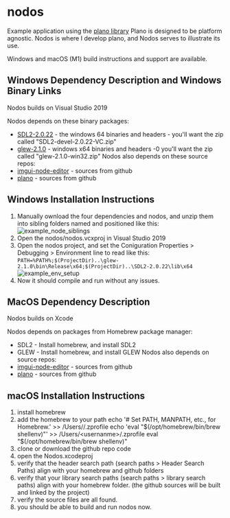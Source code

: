 # nodos
Example application using the [plano library](https://github.com/crolando/plano)
Plano is designed to be platform agnostic. Nodos is where I develop plano, and Nodos serves to illustrate its use.

Windows and macOS (M1) build instructions and support are available.

## Windows Dependency Description and Windows Binary Links
Nodos builds on Visual Studio 2019

Nodos depends on these binary packages: 
- [SDL2-2.0.22](https://github.com/libsdl-org/SDL/releases/download/release-2.0.22/SDL2-devel-2.0.22-VC.zip) - the windows 64 binaries and headers - you'll want the zip called "SDL2-devel-2.0.22-VC.zip"
- [glew-2.1.0](https://sourceforge.net/projects/glew/files/glew/2.1.0/glew-2.1.0-win32.zip/download) - windows x64 binaries and headers -0 you'll want the zip called "glew-2.1.0-win32.zip"
Nodos also depends on these source repos:
- [imgui-node-editor](https://github.com/thedmd/imgui-node-editor) - sources from github
- [plano](https://github.com/crolando/plano) - sources from github

## Windows Installation Instructions
1. Manually ownload the four dependencies and nodos, and unzip them into sibling folders named and positioned like this:
![example_node_siblings](https://user-images.githubusercontent.com/1946494/201422130-b5e0532f-9ac7-446f-b60d-7fe183df0702.jpg)
2. Open the nodos/nodos.vcxproj in Visual Studio 2019
3. Open the nodos project, and set the Coniguration Properties > Debugging > Environment line to read like this:
   `PATH=%PATH%;$(ProjectDir)..\glew-2.1.0\bin\Release\x64;$(ProjectDir)..\SDL2-2.0.22\lib\x64`
![example_env_setup](https://user-images.githubusercontent.com/1946494/201411944-7d4e9217-e1ae-406a-80ae-b973ae7fb342.jpg)
4. Now it should compile and run without any issues. 

## MacOS Dependency Description 
Nodos builds on Xcode

Nodos depends on packages from Homebrew package manager: 
- SDL2 - Install homebrew, and install SDL2
- GLEW - Install homebrew, and install GLEW
Nodos also depends on source repos:
- [imgui-node-editor](https://github.com/thedmd/imgui-node-editor) - sources from github
- [plano](https://github.com/crolando/plano) - sources from github

## macOS Installation Instructions
1. install homebrew
2. add the homebrew to your path 
    echo '# Set PATH, MANPATH, etc., for Homebrew.' >> /Users/<username>/.zprofile
    echo 'eval "$(/opt/homebrew/bin/brew shellenv)"' >> /Users/<usernanme>/.zprofile
    eval "$(/opt/homebrew/bin/brew shellenv)"
3. clone or download the github repo code
4. open the Nodos.xcodeproj 
5. verify that the header search path (search paths > Header Search Paths) align with your homebrew and github folders
6. verify that your library search paths (search paths > library search paths) align with your homebrew folder.  (the github sources will be built and linked by the project)
7. verify the source files are all found.
8. you should be able to build and run nodos now. 
